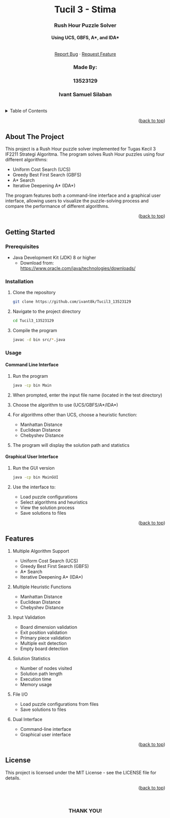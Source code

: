 <!-- Back to Top Link-->
<a name="readme-top"></a>

<br />
<div align="center">
  <h1 align="center">Tucil 3 - Stima</h1>

  <p align="center">
    <h3>Rush Hour Puzzle Solver</h3>
    <h4>Using UCS, GBFS, A*, and IDA*</h4>
    <br/>
    <a href="https://github.com/yourusername/Tucil3_13523129/issues">Report Bug</a>
    ·
    <a href="https://github.com/yourusername/Tucil3_13523129/issues">Request Feature</a>
  </p>
</div>

<!-- CONTRIBUTOR -->
<div align="center" id="contributor">
  <strong>
    <h3>Made By:</h3>
    <h3>13523129</h3>
    <h3>Ivant Samuel Silaban</h3>
  </strong>
  <br>
</div>

<!-- TABLE OF CONTENTS -->
<details>
  <summary>Table of Contents</summary>
  <ol>
    <li>
      <a href="#about-the-project">About The Project</a>
    </li>
    <li>
      <a href="#getting-started">Getting Started</a>
      <ul>
        <li><a href="#prerequisites">Prerequisites</a></li>
        <li><a href="#installation">Installation</a></li>
        <li><a href="#usage">Usage</a></li>
      </ul>
    </li>
    <li><a href="#features">Features</a></li>
    <li><a href="#license">License</a></li>
  </ol>
</details>

<p align="right">(<a href="#readme-top">back to top</a>)</p>

<!-- ABOUT THE PROJECT -->
## About The Project

This project is a Rush Hour puzzle solver implemented for Tugas Kecil 3 IF2211 Strategi Algoritma. The program solves Rush Hour puzzles using four different algorithms:
- Uniform Cost Search (UCS)
- Greedy Best First Search (GBFS)
- A* Search
- Iterative Deepening A* (IDA*)

The program features both a command-line interface and a graphical user interface, allowing users to visualize the puzzle-solving process and compare the performance of different algorithms.

<p align="right">(<a href="#readme-top">back to top</a>)</p>

<!-- GETTING STARTED -->
## Getting Started

### Prerequisites

* Java Development Kit (JDK) 8 or higher
  - Download from: https://www.oracle.com/java/technologies/downloads/

### Installation

1. Clone the repository
   ```sh
   git clone https://github.com/ivant8k/Tucil3_13523129
   ```

2. Navigate to the project directory
   ```sh
   cd Tucil3_13523129
   ```

3. Compile the program
   ```sh
   javac -d bin src/*.java
   ```

### Usage

#### Command Line Interface
1. Run the program
   ```sh
   java -cp bin Main
   ```

2. When prompted, enter the input file name (located in the test directory)
3. Choose the algorithm to use (UCS/GBFS/A*/IDA*)
4. For algorithms other than UCS, choose a heuristic function:
   - Manhattan Distance
   - Euclidean Distance
   - Chebyshev Distance
5. The program will display the solution path and statistics

#### Graphical User Interface
1. Run the GUI version
   ```sh
   java -cp bin MainGUI
   ```

2. Use the interface to:
   - Load puzzle configurations
   - Select algorithms and heuristics
   - View the solution process
   - Save solutions to files

<p align="right">(<a href="#readme-top">back to top</a>)</p>

<!-- FEATURES -->
## Features

1. Multiple Algorithm Support
   - Uniform Cost Search (UCS)
   - Greedy Best First Search (GBFS)
   - A* Search
   - Iterative Deepening A* (IDA*)

2. Multiple Heuristic Functions
   - Manhattan Distance
   - Euclidean Distance
   - Chebyshev Distance

3. Input Validation
   - Board dimension validation
   - Exit position validation
   - Primary piece validation
   - Multiple exit detection
   - Empty board detection

4. Solution Statistics
   - Number of nodes visited
   - Solution path length
   - Execution time
   - Memory usage

5. File I/O
   - Load puzzle configurations from files
   - Save solutions to files

6. Dual Interface
   - Command-line interface
   - Graphical user interface

<p align="right">(<a href="#readme-top">back to top</a>)</p>

<!-- LICENSE -->
## License

This project is licensed under the MIT License - see the LICENSE file for details.

<p align="right">(<a href="#readme-top">back to top</a>)</p>

<br>
<h3 align="center">THANK YOU!</h3>